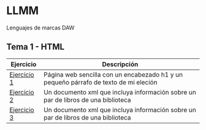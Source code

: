 # LLMM

Lenguajes de marcas DAW

## Tema 1 - HTML

Ejercicio  | Descripción
-----------|--------------
 [Ejercicio 1](/Tema1/Index.html)         | Página web sencilla con un encabezado h1 y un pequeño párrafo de texto de mi eleción
 [Ejercicio 2](/Tema1/prueba.xml)         | Un documento xml que incluya información sobre un par de libros de una biblioteca
 [Ejercicio 3](/Tema1/prueba.xml)         | Un documento xml que incluya información sobre un par de libros de una biblioteca
